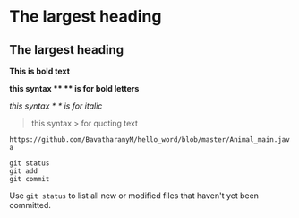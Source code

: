 # The largest heading


## The largest heading
**This is bold text**

**this syntax ** ** is for bold letters**

*this syntax * * is for italic*
>this syntax > for quoting text

`https://github.com/BavatharanyM/hello_word/blob/master/Animal_main.java`

```
git status
git add
git commit
```

Use `git status` to list all new or modified files that haven't yet been committed.

`                                                                                                                                                                       `
